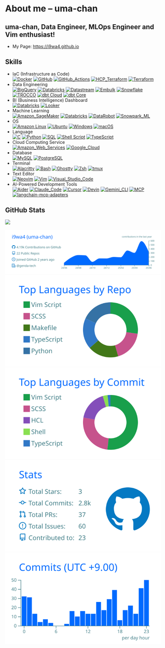 # About me – uma-chan


## uma-chan, Data Engineer, MLOps Engineer and Vim enthusiast!

- My Page: <https://i9wa4.github.io>

## Skills

<!-- <https://simpleicons.org> -->

- IaC (Infrastructure as Code)<br>
  [![Docker](https://img.shields.io/badge/Docker-1488C6.svg?logo=docker&logoColor=white)](https://shields.io)
  [![GitHub](https://img.shields.io/badge/GitHub-181717.svg?logo=github&logoColor=white)](https://shields.io)
  [![GitHub_Actions](https://img.shields.io/badge/GitHub_Actions-2088FF.svg?logo=githubactions&logoColor=white)](https://shields.io)
  [![HCP_Terraform](https://img.shields.io/badge/HCP_Terraform-844FBA.svg?logo=terraform&logoColor=white)](https://shields.io)
  [![Terraform](https://img.shields.io/badge/Terraform-844FBA.svg?logo=terraform&logoColor=white)](https://shields.io)
- Data Engineering<br>
  [![BigQuery](https://img.shields.io/badge/BigQuery-669DF6.svg?logo=googlebigquery&logoColor=white)](https://shields.io)
  [![Databricks](https://img.shields.io/badge/Databricks-FF3621.svg?logo=databricks&logoColor=white)](https://shields.io)
  [![Datastream](https://img.shields.io/badge/Datastream-185ABC.svg?logo=googlecloud&logoColor=white)](https://shields.io)
  [![Embulk](https://img.shields.io/badge/Embulk-EF4319.svg?logoColor=white)](https://shields.io)
  [![Snowflake](https://img.shields.io/badge/Snowflake-29B5E8.svg?logo=snowflake&logoColor=white)](https://shields.io)
  [![TROCCO](https://img.shields.io/badge/TROCCO-808080.svg?logoColor=white)](https://shields.io)
  [![dbt
  Cloud](https://img.shields.io/badge/dbt_Cloud-FF694B.svg?logo=dbt&logoColor=white)](https://shields.io)
  [![dbt
  Core](https://img.shields.io/badge/dbt_Core-FF694B.svg?logo=dbt&logoColor=white)](https://shields.io)
- BI (Business Intelligence) Dashboard<br>
  [![Databricks](https://img.shields.io/badge/Databricks-FF3621.svg?logo=databricks&logoColor=white)](https://shields.io)
  [![Looker](https://img.shields.io/badge/Looker-4285F4?logo=looker&logoColor=white.png)](https://shields.io)
- Machine Learning<br>
  [![Amazon_SageMaker](https://img.shields.io/badge/Amazon_SageMaker-2D8F7A.svg?logo=amazonwebservices&logoColor=white)](https://shields.io)
  [![Databricks](https://img.shields.io/badge/Databricks-FF3621.svg?logo=databricks&logoColor=white)](https://shields.io)
  [![DataRobot](https://img.shields.io/badge/DataRobot-00B2FF.svg?logoColor=white)](https://shields.io)
  [![Snowpark_ML](https://img.shields.io/badge/Snowpark_ML-29B5E8.svg?logo=snowflake&logoColor=white)](https://shields.io)
- OS<br> [![Amazon
  Linux](https://img.shields.io/badge/Amazon_Linux-232F3E.svg?logo=amazonwebservices&logoColor=white)](https://shields.io)
  [![Ubuntu](https://img.shields.io/badge/Ubuntu-E95420.svg?logo=ubuntu&logoColor=white)](https://shields.io)
  [![Windows](https://img.shields.io/badge/Windows-808080.svg?logoColor=white)](https://shields.io)
  [![macOS](https://img.shields.io/badge/macOS-000000.svg?logo=apple&logoColor=white)](https://shields.io)
- Language<br>
  [![C](https://img.shields.io/badge/C-A8B9CC.svg?logo=c&logoColor=white)](https://shields.io)
  [![Python](https://img.shields.io/badge/Python-3776AB.svg?logo=python&logoColor=white)](https://shields.io)
  [![SQL](https://img.shields.io/badge/SQL-808080.svg?logoColor=white)](https://shields.io)
  [![Shell
  Script](https://img.shields.io/badge/Shell_Script-808080.svg?logoColor=white)](https://shields.io)
  [![TypeScript](https://img.shields.io/badge/TypeScript-3178C6.svg?logo=typescript&logoColor=white)](https://shields.io)
- Cloud Computing Service<br>
  [![Amazon_Web_Services](https://img.shields.io/badge/Amazon_Web_Services-232F3E.svg?logo=amazonwebservices&logoColor=white)](https://shields.io)
  [![Google_Cloud](https://img.shields.io/badge/Google_Cloud-4285F4.svg?logo=googlecloud&logoColor=white)](https://shields.io)
- Database<br>
  [![MySQL](https://img.shields.io/badge/MySQL-4479A1.svg?logo=mysql&logoColor=white)](https://shields.io)
  [![PostgreSQL](https://img.shields.io/badge/PostgreSQL-4169E1.svg?logo=postgresql&logoColor=white)](https://shields.io)
- Terminal<br>
  [![Alacritty](https://img.shields.io/badge/Alacritty-F46D01.svg?logo=alacritty&logoColor=white)](https://shields.io)
  [![Bash](https://img.shields.io/badge/Bash-4EAA25?logo=gnubash&logoColor=white.png)](https://shields.io)
  [![Ghostty](https://img.shields.io/badge/Ghostty-808080.svg?logoColor=white)](https://shields.io)
  [![Zsh](https://img.shields.io/badge/Zsh-F15A24.svg?logo=zsh&logoColor=white)](https://shields.io)
  [![tmux](https://img.shields.io/badge/tmux-1BB91F.svg?logo=tmux&logoColor=white)](https://shields.io)
- Text Editor<br>
  [![Neovim](https://img.shields.io/badge/Neovim-57A143.svg?logo=neovim&logoColor=white)](https://shields.io)
  [![Vim](https://img.shields.io/badge/Vim-019733.svg?logo=vim&logoColor=white)](https://shields.io)
  [![Visual_Studio_Code](https://img.shields.io/badge/Visual_Studio_Code-0098FF.svg?logoColor=white)](https://shields.io)
- AI-Powered Development Tools<br>
  [![Aider](https://img.shields.io/badge/Aider-808080.svg?logoColor=white)](https://shields.io)
  [![Claude_Code](https://img.shields.io/badge/Claude_Code-D97757.svg?logo=claude&logoColor=white)](https://shields.io)
  [![Cursor](https://img.shields.io/badge/Cursor-808080.svg?logoColor=white)](https://shields.io)
  [![Devin](https://img.shields.io/badge/Devin-808080.svg?logoColor=white)](https://shields.io)
  [![Gemini_CLI](https://img.shields.io/badge/Gemini_CLI-8E75B2.svg?logo=googlegemini&logoColor=white)](https://shields.io)
  [![MCP](https://img.shields.io/badge/MCP-808080.svg?logoColor=white)](https://shields.io)
  [![langchain-mcp-adapters](https://img.shields.io/badge/langchain_mcp_adapters-808080.svg?logoColor=white)](https://shields.io)

## GitHub Stats

<div align="left">

<a href="https://github.com/antonkomarev/github-profile-views-counter">
<img src="https://komarev.com/ghpvc/?username=i9wa4&label=GitHub_Profile_Views"/>
</a>

</div>

<!-- <div align="left">                                                                                                                                                                      -->

<!--   <a href="https://github.com/anuraghazra/github-readme-stats">                                                                                                                         -->

<!--     <img src="https://github-readme-stats.vercel.app/api?username=i9wa4&include_all_commits=true&hide_border=true&theme=transparent&hide=contribs&show_icons=true&number_format=long"/> -->

<!--   </a>                                                                                                                                                                                  -->

<!-- </div>                                                                                                                                                                                  -->

<!-- <div align="left">                                                                                                                                                                                                     -->

<!--   <a href="https://github.com/anuraghazra/github-readme-stats">                                                                                                                                                        -->

<!--     <img src="https://github-readme-stats.vercel.app/api/top-langs/?username=i9wa4&include_all_commits=true&hide_border=true&theme=transparent&layout=normal&langs_count=10&hide=HTML,JavaScript,Jupyter%20Notebook"/> -->

<!--   </a>                                                                                                                                                                                                                 -->

<!-- </div>                                                                                                                                                                                                                 -->

[![](https://raw.githubusercontent.com/i9wa4/github-profile-summary-cards/main/profile-summary-card-output/transparent/0-profile-details.svg)](https://github.com/vn7n24fzkq/github-profile-summary-cards)
[![](https://raw.githubusercontent.com/i9wa4/github-profile-summary-cards/main/profile-summary-card-output/transparent/1-repos-per-language.svg)](https://github.com/vn7n24fzkq/github-profile-summary-cards)
[![](https://raw.githubusercontent.com/i9wa4/github-profile-summary-cards/main/profile-summary-card-output/transparent/2-most-commit-language.svg)](https://github.com/vn7n24fzkq/github-profile-summary-cards)
[![](https://raw.githubusercontent.com/i9wa4/github-profile-summary-cards/main/profile-summary-card-output/transparent/3-stats.svg)](https://github.com/vn7n24fzkq/github-profile-summary-cards)
[![](https://raw.githubusercontent.com/i9wa4/github-profile-summary-cards/main/profile-summary-card-output/transparent/4-productive-time.svg)](https://github.com/vn7n24fzkq/github-profile-summary-cards)
